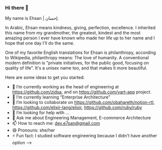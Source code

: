 ### Hi there 👋

My name is Ehsan | إحسان.

In Arabic, Ehsan means kindness, giving, perfection, excellence. I inherited this name from my grandmother, the greatest, kindest and the most amazing person I ever have known who made her life up to her name and I hope that one day I'll do the same.

One of my favorite English translations for Ehsan is philanthropy, according to Wikipedia, philanthropy means:
The love of humanity. A conventional modern definition is "private initiatives, for the public good, focusing on quality of life".
It's a unisex name too, and that makes it more beautiful.

Here are some ideas to get you started:

- 🔭 I’m currently working as the head of engineering at https://github.com/zidsa, and on https://github.com/yart-app project.
- 🌱 I’m currently learning “Enterprise Architecture”
- 👯 I’m looking to collaborate on https://github.com/obahareth/notion-rtl, https://github.com/elixir-lang/elixir, https://github.com/ruby/ruby
- 🤔 I’m looking for help with ...
- 💬 Ask me about Engineering Management, E-commerce Architecture
- 📫 How to reach me: dev.e7san@gmail.com
- 😄 Pronouns: she/her
- ⚡ Fun fact: I studied software engineering because I didn't have another option
-->
